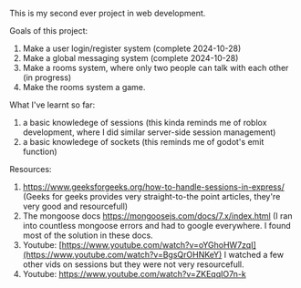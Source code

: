 This is my second ever project in web development. 

Goals of this project:
1) Make a user login/register system (complete 2024-10-28)
2) Make a global messaging system (complete 2024-10-28)
3) Make a rooms system, where only two people can talk with each other (in progress) 
4) Make the rooms system a game.

What I've learnt so far:
1) a basic knowledege of sessions (this kinda reminds me of roblox development, where I did similar server-side session management)
2) a basic knowledege of sockets (this reminds me of godot's emit function)

Resources:
1) https://www.geeksforgeeks.org/how-to-handle-sessions-in-express/ (Geeks for geeks provides very straight-to-the point articles, they're very good and resourcefull)
2) The mongoose docs https://mongoosejs.com/docs/7.x/index.html (I ran into countless mongoose errors and had to google everywhere. I found most of the solution in these docs.
3) Youtube: [https://www.youtube.com/watch?v=oYGhoHW7zqI](https://www.youtube.com/watch?v=BgsQrOHNKeY) I watched a few other vids on sessions but they were not very resourcefull.
4) Youtube: https://www.youtube.com/watch?v=ZKEqqIO7n-k 
